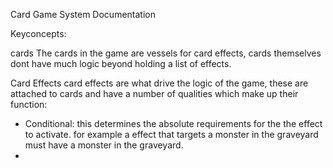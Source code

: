Card Game System Documentation

Keyconcepts:

cards
The cards in the game are vessels for card effects, cards themselves dont have much logic beyond holding a list of effects.

Card Effects
card effects are what drive the logic of the game, these are attached to cards and have a number of qualities which make up their function:
- Conditional: this determines the absolute requirements for the the effect to activate. for example a effect that targets a monster in the graveyard must have a monster in the graveyard.
- 

